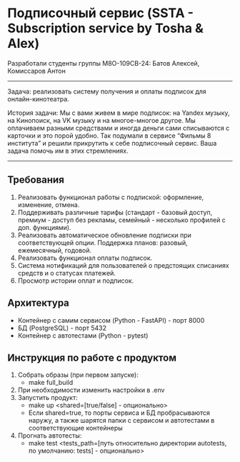 # Подписочный сервис (SSTA - Subscription service by Tosha & Alex)

Разработали студенты группы М8О-109СВ-24: Батов Алексей, Комиссаров Антон

---

Задача: реализовать систему получения и оплаты подписок для онлайн-кинотеатра. 

История задачи: Мы с вами живем в мире подписок: на Yandex музыку, на Кинопоиск, на VK музыку и на многое-многое другое. Мы оплачиваем разными средствами и иногда деньги сами списываются с карточки и это порой удобно. Так подумали в сервисе “Фильмы 8 института” и решили прикрутить к себе подписочный сервис. Ваша задача помочь им в этих стремлениях.

---

## Требования

1. Реализовать функционал работы с подпиской: оформление, изменение, отмена.
2. Поддерживать различные тарифы (стандарт - базовый доступ, премиум - доступ без рекламы, семейный - несколько профилей с доп. функциями).
3. Реализовать автоматическое обновление подписки при соответствующей опции. Поддержка планов: разовый, ежемесячный, годовой.
4. Реализовать функционал оплаты подписок.
5. Система нотификаций для пользователей о предстоящих списаниях средств и о статусах платежей.
6. Просмотр истории оплат и подписок.

## Архитектура

- Контейнер с самим сервисом (Python - FastAPI) - порт 8000
- БД (PostgreSQL) - порт 5432
- Контейнер с автотестами (Python - pytest)

## Инструкция по работе с продуктом

1. Собрать образы (при первом запуске):
   - make full_build
2. При необходимости изменить настройки в .env
3. Запустить продукт:
   - make up <shared=[true/false] - опционально>
   - Если shared=true, то порты сервиса и БД пробрасываются наружу, а также шарятся папки с сервисом и автотестами в соответствующие контейнеры
4. Прогнать автотесты:
   - make test <tests_path=[путь относительно директории autotests, по умолчанию: tests] - опционально>
